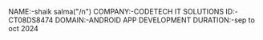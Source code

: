 NAME:-shaik salma("/n")
COMPANY:-CODETECH IT SOLUTIONS
ID:-CT08DS8474
DOMAIN:-ANDROID APP DEVELOPMENT
DURATION:-sep to oct 2024
